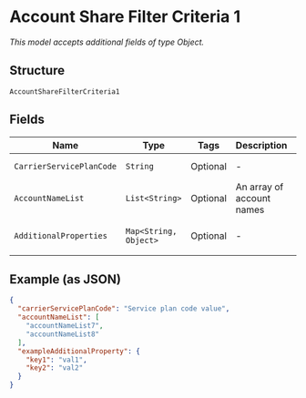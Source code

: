 
# Account Share Filter Criteria 1

*This model accepts additional fields of type Object.*

## Structure

`AccountShareFilterCriteria1`

## Fields

| Name | Type | Tags | Description | Getter | Setter |
|  --- | --- | --- | --- | --- | --- |
| `CarrierServicePlanCode` | `String` | Optional | - | String getCarrierServicePlanCode() | setCarrierServicePlanCode(String carrierServicePlanCode) |
| `AccountNameList` | `List<String>` | Optional | An array of account names | List<String> getAccountNameList() | setAccountNameList(List<String> accountNameList) |
| `AdditionalProperties` | `Map<String, Object>` | Optional | - | Object getAdditionalProperty(String key) | additionalProperty(String key, Object value) |

## Example (as JSON)

```json
{
  "carrierServicePlanCode": "Service plan code value",
  "accountNameList": [
    "accountNameList7",
    "accountNameList8"
  ],
  "exampleAdditionalProperty": {
    "key1": "val1",
    "key2": "val2"
  }
}
```

